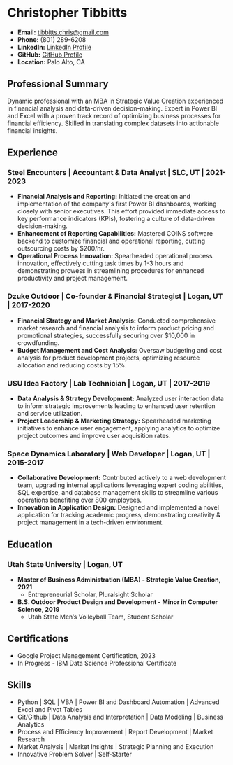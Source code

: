 # Christopher Tibbitts

- **Email:** tibbitts.chris@gmail.com
- **Phone:** (801) 289-6208
- **LinkedIn:** [LinkedIn Profile](#)
- **GitHub:** [GitHub Profile](#)
- **Location:** Palo Alto, CA

## Professional Summary

Dynamic professional with an MBA in Strategic Value Creation experienced in financial analysis and data-driven decision-making. Expert in Power BI and Excel with a proven track record of optimizing business processes for financial efficiency. Skilled in translating complex datasets into actionable financial insights.

## Experience

### Steel Encounters | Accountant & Data Analyst | SLC, UT | 2021-2023

- **Financial Analysis and Reporting:** Initiated the creation and implementation of the company's first Power BI dashboards, working closely with senior executives. This effort provided immediate access to key performance indicators (KPIs), fostering a culture of data-driven decision-making.
- **Enhancement of Reporting Capabilities:** Mastered COINS software backend to customize financial and operational reporting, cutting outsourcing costs by $200/hr.
- **Operational Process Innovation:** Spearheaded operational process innovation, effectively cutting task times by 1-3 hours and demonstrating prowess in streamlining procedures for enhanced productivity and project management.

### Dzuke Outdoor | Co-founder & Financial Strategist | Logan, UT | 2017-2020

- **Financial Strategy and Market Analysis:** Conducted comprehensive market research and financial analysis to inform product pricing and promotional strategies, successfully securing over $10,000 in crowdfunding.
- **Budget Management and Cost Analysis:** Oversaw budgeting and cost analysis for product development projects, optimizing resource allocation and reducing costs by 15%.

### USU Idea Factory | Lab Technician | Logan, UT | 2017-2019

- **Data Analysis & Strategy Development:** Analyzed user interaction data to inform strategic improvements leading to enhanced user retention and service utilization.
- **Project Leadership & Marketing Strategy:** Spearheaded marketing initiatives to enhance user engagement, applying analytics to optimize project outcomes and improve user acquisition rates.

### Space Dynamics Laboratory | Web Developer | Logan, UT | 2015-2017

- **Collaborative Development:** Contributed actively to a web development team, upgrading internal applications leveraging expert coding abilities, SQL expertise, and database management skills to streamline various operations benefiting over 800 employees.
- **Innovation in Application Design:** Designed and implemented a novel application for tracking academic progress, demonstrating creativity & project management in a tech-driven environment.

## Education

### Utah State University | Logan, UT

- **Master of Business Administration (MBA) - Strategic Value Creation, 2021**
  - Entrepreneurial Scholar, Pluralsight Scholar
- **B.S. Outdoor Product Design and Development - Minor in Computer Science, 2019**
  - Utah State Men’s Volleyball Team, Student Scholar

## Certifications

- Google Project Management Certification, 2023
- In Progress - IBM Data Science Professional Certificate

## Skills

- Python | SQL | VBA | Power BI and Dashboard Automation | Advanced Excel and Pivot Tables
- Git/Github | Data Analysis and Interpretation | Data Modeling | Business Analytics
- Process and Efficiency Improvement | Report Development | Market Research
- Market Analysis | Market Insights | Strategic Planning and Execution
- Innovative Problem Solver | Self-Starter
